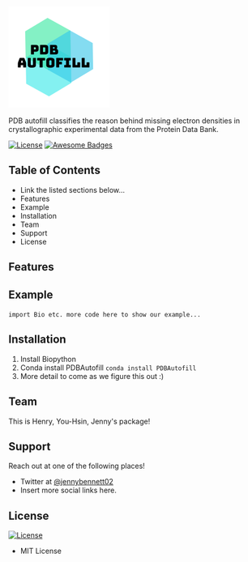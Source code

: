 ![Logo](Logo.png "Logo")

PDB autofill classifies the reason behind missing electron densities in crystallographic experimental data from the Protein Data Bank.

[![License](http://img.shields.io/:license-mit-blue.svg?style=flat-square)](http://badges.mit-license.org)
[![Awesome Badges](https://img.shields.io/badge/badges-awesome-green.svg)](https://github.com/Naereen/badges)

## Table of Contents
* Link the listed sections below...
* Features
* Example
* Installation
* Team
* Support
* License

## Features

## Example
`` import Bio
   etc. more code here to show our example... ``

## Installation
1. Install Biopython
2. Conda install PDBAutofill ``conda install PDBAutofill``
3. More detail to come as we figure this out :)

## Team
This is Henry, You-Hsin, Jenny's package!

## Support
Reach out at one of the following places!
* Twitter at [@jennybennett02](https://twitter.com/jennybennett02)
* Insert more social links here.

## License
[![License](http://img.shields.io/:license-mit-blue.svg?style=flat-square)](http://badges.mit-license.org)
* MIT License
